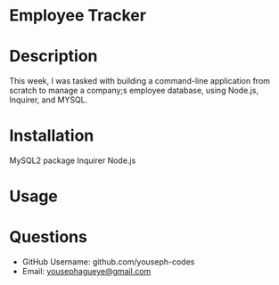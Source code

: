   # Employee Tracker

  # Description
  This week, I was tasked with building a command-line application from scratch to manage a company;s employee database, using Node.js, Inquirer, and MYSQL.
  
  # Installation
  MySQL2 package
  Inquirer
  Node.js

  # Usage
  
  # Questions
  * GitHub Username: github.com/youseph-codes
  * Email: yousephagueye@gmail.com